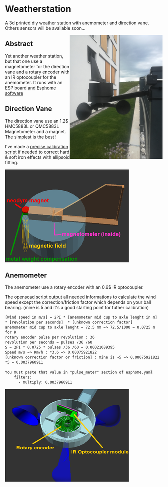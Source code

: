 # Weatherstation
A 3d printed diy weather station with anemometer and direction vane. Others sensors will be available soon...

<img align="right" width="297" height="396" src="https://github.com/nliaudat/weatherstation/blob/main/imgs/finished.jpg">

## Abstract

Yet another weather station, but that one use a magnetometer for the direction vane and a rotary encoder with an IR optocoupler for the anemometer.
It runs with an ESP board and [Esphome software](https://esphome.io/)

## Direction Vane

The direction vane use an 1.2$ HMC5883L or QMC5883L Magnetometer and a magnet. The simplest is the best !

I've made a [precise calibration script](https://github.com/nliaudat/magnetometer_calibration) if needed to correct hard & soft iron effects with ellipsoid fitting.

<img align="center" width="396" height="297" src="https://github.com/nliaudat/weatherstation/blob/main/imgs/direction_vane_schematics.png">



## Anemometer

The anemometer use a rotary encoder with an 0.6$ IR optocoupler. 

The openscad script output all needed informations to calculate the wind speed except the correction/friction factor which depends on your ball bearing. (mine is 5 and it's a good starting point for futher calibration)

```
[Wind speed in m/s] = 2PI * [anemometer mid cup to axle lenght in m]  * [revolution per seconds]  * [unknown correction factor]
anemometer mid cup to axle lenght = 72.5 mm => 72.5/1000 = 0.0725 m for R
rotary encoder pulse per revolution : 36
revolution per seconds = pulses /36 /60
S = 2PI * 0.0725 * pulses /36 /60 = 0.00021089395
Speed m/s => Km/h : *3.6 => 0.00075921822
[unknown correction factor or friction] : mine is ~5 => 0.00075921822 *5 = 0.0037960911 

You must paste that value in "pulse_meter" section of esphome.yaml
    filters:
      - multiply: 0.0037960911 
```

<img align="center" width="396" height="297" src="https://github.com/nliaudat/weatherstation/blob/main/imgs/anemometer_schematics.png">


